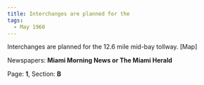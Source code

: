 ```yaml
---  
title: Interchanges are planned for the  
tags:  
  - May 1960  
---  
```

  
Interchanges are planned for the 12.6 mile mid-bay tollway. [Map]  
  
Newspapers: **Miami Morning News or The Miami Herald**  
  
Page: **1**, Section: **B** 
